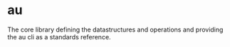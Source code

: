 # au
The core library defining the datastructures and operations and providing the au cli as a standards reference.
